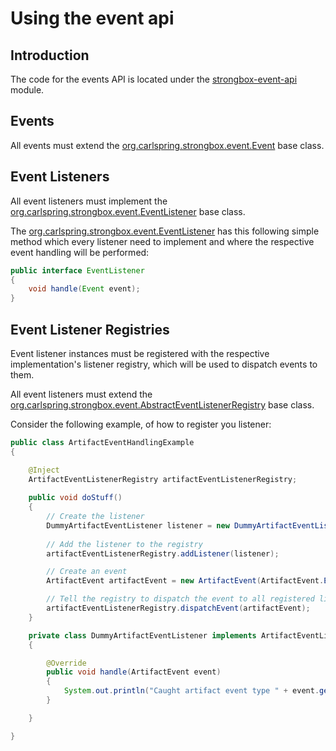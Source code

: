 # Using the event api

## Introduction

The code for the events API is located under the [strongbox-event-api] module.

## Events

All events must extend the [org.carlspring.strongbox.event.Event] base class.

## Event Listeners

All event listeners must implement the [org.carlspring.strongbox.event.EventListener] base class.

The [org.carlspring.strongbox.event.EventListener] has this following simple method which every listener need to 
implement and where the respective event handling will be performed:

```java
public interface EventListener
{
    void handle(Event event);
}
```

## Event Listener Registries

Event listener instances must be registered with the respective implementation's listener registry, which will be used 
to dispatch events to them.  
  
All event listeners must extend the [org.carlspring.strongbox.event.AbstractEventListenerRegistry] base class.  
  
Consider the following example, of how to register you listener:  

```java
public class ArtifactEventHandlingExample
{

    @Inject
    ArtifactEventListenerRegistry artifactEventListenerRegistry;
    
    public void doStuff()
    {
        // Create the listener
        DummyArtifactEventListener listener = new DummyArtifactEventListener();
        
        // Add the listener to the registry
        artifactEventListenerRegistry.addListener(listener);

        // Create an event
        ArtifactEvent artifactEvent = new ArtifactEvent(ArtifactEvent.EVENT_ARTIFACT_UPLOADED);

        // Tell the registry to dispatch the event to all registered listeners:
        artifactEventListenerRegistry.dispatchEvent(artifactEvent);
    }

    private class DummyArtifactEventListener implements ArtifactEventListener
    {

        @Override
        public void handle(ArtifactEvent event)
        {
            System.out.println("Caught artifact event type " + event.getType() + ".");
        }

    }

}

```


[strongbox-event-api]: https://github.com/strongbox/strongbox/blob/master/strongbox-event-api/
[org.carlspring.strongbox.event.Event]: https://github.com/strongbox/strongbox/blob/master/strongbox-event-api/src/main/java/org/carlspring/strongbox/event/Event.java
[org.carlspring.strongbox.event.EventListener]: https://github.com/strongbox/strongbox/tree/master/strongbox-event-api/src/main/java/org/carlspring/strongbox/event
[org.carlspring.strongbox.event.AbstractEventListenerRegistry]: https://github.com/strongbox/strongbox/blob/master/strongbox-event-api/src/main/java/org/carlspring/strongbox/event/AbstractEventListenerRegistry.java
